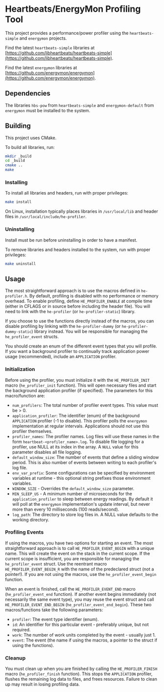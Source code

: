 # Heartbeats/EnergyMon Profiling Tool

This project provides a performance/power profiler using the
`heartbeats-simple` and `energymon` projects.

Find the latest `heartbeats-simple` libraries at
[https://github.com/libheartbeats/heartbeats-simple](https://github.com/libheartbeats/heartbeats-simple).

Find the latest `energymon` libraries at
[https://github.com/energymon/energymon](https://github.com/energymon/energymon).

## Dependencies

The libraries `hbs-pow` from `heartbeats-simple` and `energymon-default` from
`energymon` must be installed to the system.

## Building

This project uses CMake.

To build all libraries, run:

``` sh
mkdir _build
cd _build
cmake ..
make
```

### Installing

To install all libraries and headers, run with proper privileges:

``` sh
make install
```

On Linux, installation typically places libraries in `/usr/local/lib` and
header files in `/usr/local/include/he-profiler`.

### Uninstalling

Install must be run before uninstalling in order to have a manifest.

To remove libraries and headers installed to the system, run with proper
privileges:

``` sh
make uninstall
```
## Usage

The most straightforward approach is to use the macros defined in `he-profiler.h`.
By default, profiling is disabled with no performance or memory overhead.
To enable profiling, define `HE_PROFILER_ENABLE` at compile time (either in CFLAGS or in source before including the header file).
You will need to link with the `he-profiler` (or `he-profiler-static`) library.

If you choose to use the functions directly instead of the macros, you can disable profiling by linking with the `he-profiler-dummy` (or `he-profiler-dummy-static`) library instead.
You will be responsible for managing the `he_profiler_event` structs.

You should create an enum of the different event types that you will profile.
If you want a background profiler to continually track application power usage (recommended), include an `APPLICATION` profiler.

### Initialization

Before using the profiler, you must initialize it with the `HE_PROFILER_INIT` macro (`he_profiler_init` function).
This will open necessary files and start the background application profiler (if specified).
The parameters for this macro/function are:

* `num_profilers`: The total number of profiler event types.
 This value must be > 0.
* `application_profiler`: The identifier (enum) of the background `APPLICATION` profiler (-1 to disable).
 This profiler polls the `energymon` implementation at regular intervals.
 Applications should not use this profiler themselves.
* `profiler_names`: The profiler names. Log files will use these names in the form `heartbeat-<profiler_name>.log`.
 To disable file logging for a profiler, use NULL at its index in the array.
 A `NULL` value for this parameter disables all file logging.
* `default_window_size`: The number of events that define a sliding window period.
 This is also number of events between writing to each profiler's log file.
* `env_var_prefix`: Some configurations can be specified by environment variables at runtime - this optional string prefixes those environment variables.
 * `WINDOW_SIZE` - Overrides the `default_window_size` parameter.
 * `MIN_SLEEP_US` - A minimum number of microseconds for the `application_profiler` to sleep between energy readings.
   By default it will poll at the `energymon` implementation's update interval, but never more than every 10 milliseconds (100 reads/second).
* `log_path`: The directory to store log files in.
 A NULL value defaults to the working directory.

### Profiling Events

If using the macros, you have two options for starting an event.
The most straightforward approach is to call `HE_PROFILER_EVENT_BEGIN` with a unique name.
This will create the event on the stack in the current scope.
If the current scope is insufficient, you are responsible for managing the `he_profiler_event` struct.
Use the reentrant macro `HE_PROFILER_EVENT_BEGIN_R` with the name of the predeclared struct (not a pointer!).
If you are not using the macros, use the `he_profiler_event_begin` function.

When an event is finished, call the `HE_PROFILER_EVENT_END` macro (`he_profiler_event_end` function).
If another event begins immediately (not necessarily the same event type), you may reuse the event struct and call `HE_PROFILER_EVENT_END_BEGIN` (`he_profiler_event_end_begin`).
These two macros/functions take the following parameters:

* `profiler`: The event type identifier (enum).
* `id`: An identifier for this particular event - preferably unique, but not required.
* `work`: The number of work units completed by the event - usually just 1.
* `event`: The event (the name if using the macros, a pointer to the struct if using the functions).

### Cleanup

You must clean up when you are finished by calling the `HE_PROFILER_FINISH` macro (`he_profiler_finish` function).
This stops the `APPLICATION` profiler, flushes the remaining log data to files, and frees resources.
Failure to clean up may result in losing profiling data.
